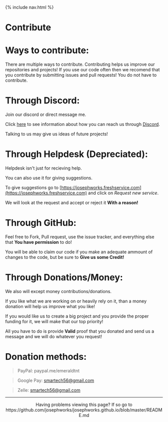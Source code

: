 {% include nav.html %}
# Contribute

# Ways to contribute:

There are multiple ways to contribute.
Contributing helps us improve our repositories and projects!
If you use our code often then we recomend that you contribute by submitting issues and pull requests!
You do not have to contribute. 

# Through Discord:

Join our discord or direct message me. 

Click [here](DISCORD.md) to see information about how you can reach us through [Discord](DISCORD.md).

Talking to us may give us ideas of future projects!

# Through Helpdesk (Depreciated):

Helpdesk isn't just for recieving help.

You can also use it for giving suggestions.

To give suggestions go to [https://josephworks.freshservice.com](https://josephworks.freshservice.com) and click on *Request new service*.

We will look at the request and accept or reject it **With a reason!**

# Through GitHub:

Feel free to Fork, Pull request, use the issue tracker, and everything else that **You have permission** to do!

You will be able to claim our code if you make an adequate ammount of changes to the code, but be sure to **Give us some Credit!**

# Through Donations/Money:

We also will except money contributions/donations.

If you like what we are working on or heavily rely on it, than a money donation will help us improve what you like!

If you would like us to create a big project and you provide the proper funding for it, we will make that our top priority!

All you have to do is provide **Valid** proof that you donated and send us a message and we will do whatever you request!

# Donation methods:

> PayPal: paypal.me/emeraldtnt

> Google Pay: smartech56@gmail.com

> Zelle: smartech56@gmail.com

------

<p align="center">Having problems viewing this page? If so go to https://github.com/josephworks/josephworks.github.io/blob/master/README.md </p>
